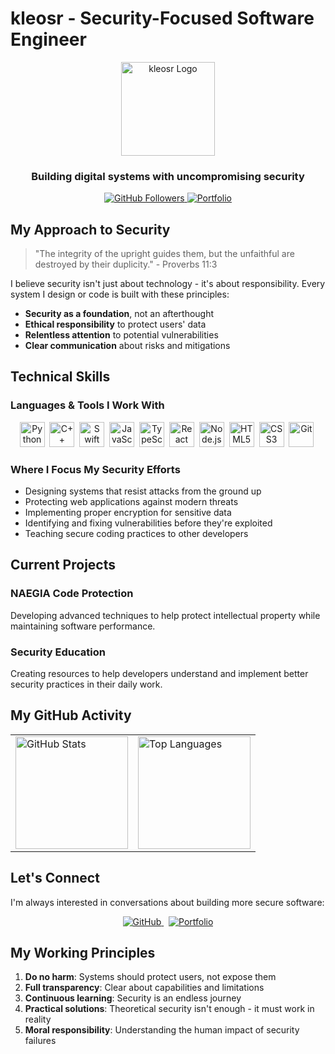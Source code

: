 # kleosr - Security-Focused Software Engineer

<div align="center">
  <img src="https://i.ibb.co/tMy2cRkC/image-fx.png" alt="kleosr Logo" width="150" />
  <h3>Building digital systems with uncompromising security</h3>
  
  <p>
    <a href="https://github.com/kleosr">
      <img src="https://img.shields.io/github/followers/kleosr?label=Follow&style=for-the-badge&logo=github&color=181717" alt="GitHub Followers">
    </a>
    <a href="https://kleosr.surge.sh">
      <img src="https://img.shields.io/badge/Portfolio-View-black?style=for-the-badge" alt="Portfolio">
    </a>
  </p>
</div>

## My Approach to Security

> "The integrity of the upright guides them, but the unfaithful are destroyed by their duplicity." - Proverbs 11:3

I believe security isn't just about technology - it's about responsibility. Every system I design or code is built with these principles:

- **Security as a foundation**, not an afterthought
- **Ethical responsibility** to protect users' data
- **Relentless attention** to potential vulnerabilities
- **Clear communication** about risks and mitigations

## Technical Skills

### Languages & Tools I Work With
<p align="center">
  <img src="https://cdn.jsdelivr.net/gh/devicons/devicon/icons/python/python-original.svg" alt="Python" width="40" height="40"/>&nbsp;
  <img src="https://cdn.jsdelivr.net/gh/devicons/devicon/icons/cplusplus/cplusplus-original.svg" alt="C++" width="40" height="40"/>&nbsp;
  <img src="https://cdn.jsdelivr.net/gh/devicons/devicon/icons/swift/swift-original.svg" alt="Swift" width="40" height="40"/>&nbsp;
  <img src="https://cdn.jsdelivr.net/gh/devicons/devicon/icons/javascript/javascript-original.svg" alt="JavaScript" width="40" height="40"/>&nbsp;
  <img src="https://cdn.jsdelivr.net/gh/devicons/devicon/icons/typescript/typescript-original.svg" alt="TypeScript" width="40" height="40"/>&nbsp;
  <img src="https://cdn.jsdelivr.net/gh/devicons/devicon/icons/react/react-original-wordmark.svg" alt="React" width="40" height="40"/>&nbsp;
  <img src="https://cdn.jsdelivr.net/gh/devicons/devicon/icons/nodejs/nodejs-original-wordmark.svg" alt="Node.js" width="40" height="40"/>&nbsp;
  <img src="https://cdn.jsdelivr.net/gh/devicons/devicon/icons/html5/html5-original.svg" alt="HTML5" width="40" height="40"/>&nbsp;
  <img src="https://cdn.jsdelivr.net/gh/devicons/devicon/icons/css3/css3-original.svg" alt="CSS3" width="40" height="40"/>&nbsp;
  <img src="https://cdn.jsdelivr.net/gh/devicons/devicon/icons/git/git-original.svg" alt="Git" width="40" height="40"/>&nbsp;
</p>

### Where I Focus My Security Efforts
- Designing systems that resist attacks from the ground up
- Protecting web applications against modern threats
- Implementing proper encryption for sensitive data
- Identifying and fixing vulnerabilities before they're exploited
- Teaching secure coding practices to other developers

## Current Projects

### NAEGIA Code Protection
Developing advanced techniques to help protect intellectual property while maintaining software performance.

### Security Education
Creating resources to help developers understand and implement better security practices in their daily work.

## My GitHub Activity

<div align="center">
  <table>
    <tr>
      <td>
        <img height="180" src="https://github-readme-stats.vercel.app/api?username=kleosr&show_icons=true&theme=dark&hide_border=true&count_private=true&include_all_commits=true" alt="GitHub Stats" />
      </td>
      <td>
        <img height="180" src="https://github-readme-stats.vercel.app/api/top-langs/?username=kleosr&theme=dark&hide_border=true&langs_count=8" alt="Top Languages" />
      </td>
    </tr>
  </table>
</div>

## Let's Connect

I'm always interested in conversations about building more secure software:

<div align="center">
  <a href="https://github.com/kleosr">
    <img src="https://img.shields.io/badge/GitHub-Profile-black?style=for-the-badge&logo=github" alt="GitHub">
  </a>&nbsp;
  <a href="https://kleosr.surge.sh">
    <img src="https://img.shields.io/badge/Website-Portfolio-black?style=for-the-badge" alt="Portfolio">
  </a>
</div>

## My Working Principles

1. **Do no harm**: Systems should protect users, not expose them
2. **Full transparency**: Clear about capabilities and limitations
3. **Continuous learning**: Security is an endless journey
4. **Practical solutions**: Theoretical security isn't enough - it must work in reality
5. **Moral responsibility**: Understanding the human impact of security failures
